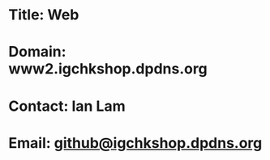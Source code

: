 # Title: Web
# Domain: www2.igchkshop.dpdns.org
# Contact: Ian Lam
# Email: github@igchkshop.dpdns.org

